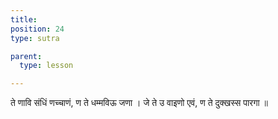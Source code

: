 ```yaml
---
title: 
position: 24
type: sutra

parent:
  type: lesson

---
```


ते णावि संधिं णच्चाणं, ण ते धम्मविऊ जणा ।
जे ते उ वाइणो एवं, ण ते दुक्खस्स पारगा ॥